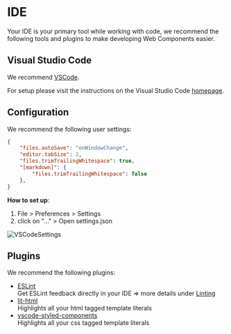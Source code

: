 # IDE

Your IDE is your primary tool while working with code, we recommend the following tools and plugins to make developing Web Components easier.

## Visual Studio Code

We recommend [VSCode](https://code.visualstudio.com/).

For setup please visit the instructions on the Visual Studio Code [homepage](https://code.visualstudio.com/).

## Configuration

We recommend the following user settings:
```json
{
    "files.autoSave": "onWindowChange",
    "editor.tabSize": 2,
    "files.trimTrailingWhitespace": true,
    "[markdown]": {
        "files.trimTrailingWhitespace": false
    },
}
```
**How to set up**:
1. File > Preferences > Settings
1. click on "..." > Open settings.json

![VSCodeSettings](/ide-vscode-settings.gif)

## Plugins

We recommend the following plugins:

* [ESLint](https://marketplace.visualstudio.com/items?itemName=dbaeumer.vscode-eslint)  
Get ESLint feedback directly in your IDE => more details under [Linting](./guide/linting)
* [lit-html](https://marketplace.visualstudio.com/items?itemName=bierner.lit-html)  
Highlights all your html tagged template literals
* [vscode-styled-components](https://marketplace.visualstudio.com/items?itemName=jpoissonnier.vscode-styled-components)  
Highlights all your css tagged template literals
